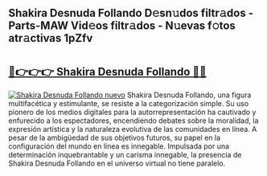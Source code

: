 ## Shakira Desnuda Follando D𝚎sn𝚞dos filtr𝚊dos - Parts-MAW Vid𝚎os filtr𝚊dos - N𝚞evas f𝚘tos atr𝚊ctivas 1pZfv

# <h2><a href="http://mb0wb9.tromn.icu/?c=Shakira+Desnuda+Follando">🔗👉👉👉 Shakira Desnuda Follando 🔗🔗</a></h2>

[![Shakira Desnuda Follando nuevo](https://i.imgur.com/pEAQMta.gif)](http://mb0wb9.tromn.icu/?c=Shakira+Desnuda+Follando)
Shakira Desnuda Follando, una figura multifacética y estimulante, se resiste a la categorización simple. Su uso pionero de los medios digitales para la autorrepresentación ha cautivado y enfurecido a los espectadores, encendiendo debates sobre la moralidad, la expresión artística y la naturaleza evolutiva de las comunidades en línea. A pesar de la ambigüedad de sus objetivos futuros, su papel en la configuración del mundo en línea es innegable. Impulsada por una determinación inquebrantable y un carisma innegable, la presencia de Shakira Desnuda Follando en el universo virtual no tiene paralelo.
